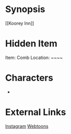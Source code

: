 # Synopsis
[[Koorey Inn]]

# Hidden Item
Item: Comb
Location: ~~~~

# Characters
* 

# External Links
[Instagram](https://www.instagram.com/p/CBzAUVQDEvs/)
[Webtoons]()